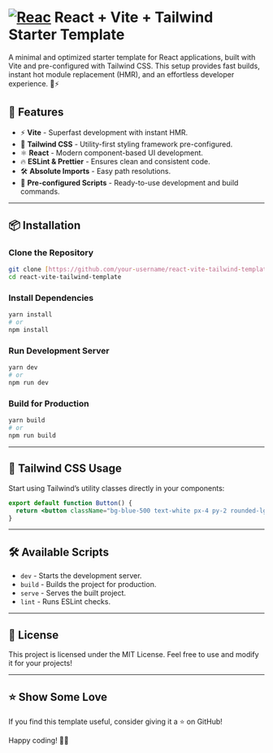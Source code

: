# [![Reac](https://skillicons.dev/icons?i=react)](https://skillicons.dev) React + Vite + Tailwind Starter Template

A minimal and optimized starter template for React applications, built with Vite and pre-configured with Tailwind CSS. This setup provides fast builds, instant hot module replacement (HMR), and an effortless developer experience. 🎨⚡

&#x20;  &#x20;

## 📌 Features

- ⚡ **Vite** - Superfast development with instant HMR.
- 🎨 **Tailwind CSS** - Utility-first styling framework pre-configured.
- ⚛️ **React** - Modern component-based UI development.
- 🔥 **ESLint & Prettier** - Ensures clean and consistent code.
- 🛠️ **Absolute Imports** - Easy path resolutions.
- 📄 **Pre-configured Scripts** - Ready-to-use development and build commands.

---

## 📦 Installation

### Clone the Repository

```sh
git clone [https://github.com/your-username/react-vite-tailwind-template.git](https://github.com/VarunGotmare/react-project-starter)
cd react-vite-tailwind-template
```

### Install Dependencies

```sh
yarn install
# or
npm install
```

### Run Development Server

```sh
yarn dev
# or
npm run dev
```

### Build for Production

```sh
yarn build
# or
npm run build
```

---

## 🎨 Tailwind CSS Usage

Start using Tailwind’s utility classes directly in your components:

```jsx
export default function Button() {
  return <button className="bg-blue-500 text-white px-4 py-2 rounded-lg">Click Me</button>;
}
```

---

## 🛠️ Available Scripts

- `dev` - Starts the development server.
- `build` - Builds the project for production.
- `serve` - Serves the built project.
- `lint` - Runs ESLint checks.

---

## 📜 License

This project is licensed under the MIT License. Feel free to use and modify it for your projects!

---

## ⭐ Show Some Love

If you find this template useful, consider giving it a ⭐ on GitHub!

Happy coding! 🚀🎨

